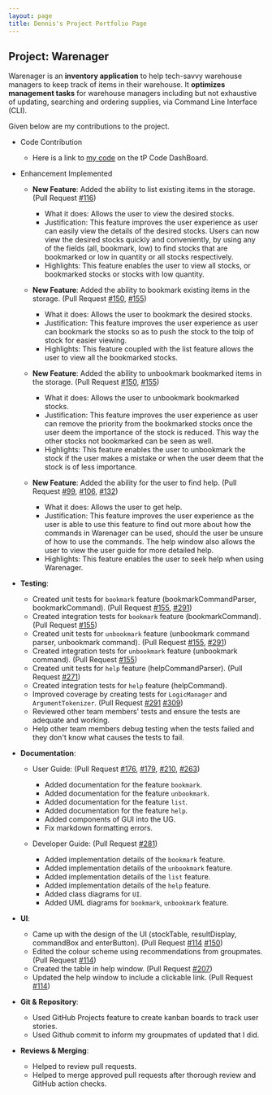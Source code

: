 ```yaml
---
layout: page
title: Dennis's Project Portfolio Page
---
```


## Project: Warenager

Warenager is an **inventory application** to help tech-savvy warehouse managers to keep track of items in their warehouse.
It **optimizes management tasks** for warehouse managers including but not exhaustive of updating,
searching and ordering supplies, via Command Line Interface (CLI).

Given below are my contributions to the project.
* Code Contribution
  * Here is a link to [my code](https://nus-cs2103-ay2021s1.github.io/tp-dashboard/#breakdown=true&search=dennis&sort=groupTitle&sortWithin=title&since=2020-08-14&timeframe=commit&mergegroup=&groupSelect=groupByRepos&checkedFileTypes=docs~functional-code~test-code~other&tabOpen=true&tabType=authorship&tabAuthor=AudreyFelicio&tabRepo=AY2021S1-CS2103T-T15-3%2Ftp%5Bmaster%5D&authorshipIsMergeGroup=false&authorshipFileTypes=docs~functional-code~test-code~other) 
  on the tP Code DashBoard.

* Enhancement Implemented
    * **New Feature**: Added the ability to list existing items in the storage. (Pull Request 
    [#116](https://github.com/AY2021S1-CS2103T-T15-3/tp/pull/116))
      * What it does: Allows the user to view the desired stocks.
      * Justification: This feature improves the user experience as user can easily view the details of the desired
      stocks. Users can now view the desired stocks quickly and conveniently,
      by using any of the fields (all, bookmark, low) to find stocks that are bookmarked or low in quantity or all stocks
      respectively. 
      * Highlights: This feature enables the user to view all stocks, or bookmarked stocks or stocks with low quantity.
      
    * **New Feature**: Added the ability to bookmark existing items in the storage. (Pull Request 
    [#150](https://github.com/AY2021S1-CS2103T-T15-3/tp/pull/150),
    [#155](https://github.com/AY2021S1-CS2103T-T15-3/tp/pull/155))
      * What it does: Allows the user to bookmark the desired stocks.
      * Justification: This feature improves the user experience as user can bookmark the stocks so as to push the stock
      to the toip of stock for easier viewing.
      * Highlights: This feature coupled with the list feature allows the user to view all the bookmarked stocks.
      
    * **New Feature**: Added the ability to unbookmark bookmarked items in the storage. (Pull Request 
    [#150](https://github.com/AY2021S1-CS2103T-T15-3/tp/pull/150),
    [#155](https://github.com/AY2021S1-CS2103T-T15-3/tp/pull/155))
      * What it does: Allows the user to unbookmark bookmarked stocks.
      * Justification: This feature improves the user experience as user can remove the priority from the bookmarked stocks
      once the user deem the importance of the stock is reduced. This way the other stocks not bookmarked 
      can be seen as well.
      * Highlights: This feature enables the user to unbookmark the stock if the user makes a mistake or when the user
      deem that the stock is of less importance.  
      
    * **New Feature**: Added the ability for the user to find help. (Pull Request 
    [#99](https://github.com/AY2021S1-CS2103T-T15-3/tp/pull/99), 
    [#106](https://github.com/AY2021S1-CS2103T-T15-3/tp/pull/106), 
    [#132](https://github.com/AY2021S1-CS2103T-T15-3/tp/pull/132))
      * What it does: Allows the user to get help.
      * Justification: This feature improves the user experience as the user is able to use this feature to find out more
      about how the commands in Warenager can be used, should the user be unsure of how to use the commands. The help 
      window also allows the user to view the user guide for more detailed help.
      * Highlights: This feature enables the user to seek help when using Warenager.  

* **Testing**:
  * Created unit tests for `bookmark` feature (bookmarkCommandParser, bookmarkCommand). (Pull Request 
  [#155](https://github.com/AY2021S1-CS2103T-T15-3/tp/pull/155),
  [#291](https://github.com/AY2021S1-CS2103T-T15-3/tp/pull/291))
  * Created integration tests for `bookmark` feature (bookmarkCommand). (Pull Request 
  [#155](https://github.com/AY2021S1-CS2103T-T15-3/tp/pull/155))
  * Created unit tests for `unbookmark` feature (unbookmark command parser, unbookmark command). (Pull Request 
  [#155](https://github.com/AY2021S1-CS2103T-T15-3/tp/pull/155),
  [#291](https://github.com/AY2021S1-CS2103T-T15-3/tp/pull/291))
  * Created integration tests for `unbookmark` feature (unbookmark command). (Pull Request 
  [#155](https://github.com/AY2021S1-CS2103T-T15-3/tp/pull/155))
  * Created unit tests for `help` feature (helpCommandParser). (Pull Request 
  [#271](https://github.com/AY2021S1-CS2103T-T15-3/tp/pull/271))
  * Created integration tests for `help` feature (helpCommand).
  * Improved coverage by creating tests for `LogicManager` and `ArgumentTokenizer`. (Pull Request 
  [#291](https://github.com/AY2021S1-CS2103T-T15-3/tp/pull/291)
  [#309](https://github.com/AY2021S1-CS2103T-T15-3/tp/pull/309))
  * Reviewed other team members' tests and ensure the tests are adequate and working.
  * Help other team members debug testing when the tests failed and they don't know what causes the tests to fail.

* **Documentation**:
  * User Guide: (Pull Request 
  [#176](https://github.com/AY2021S1-CS2103T-T15-3/tp/pull/176),
  [#179](https://github.com/AY2021S1-CS2103T-T15-3/tp/pull/179),
  [#210](https://github.com/AY2021S1-CS2103T-T15-3/tp/pull/210),
  [#263](https://github.com/AY2021S1-CS2103T-T15-3/tp/pull/263))
    * Added documentation for the feature `bookmark`.
    * Added documentation for the feature `unbookmark`.
    * Added documentation for the feature `list`.
    * Added documentation for the feature `help`.
    * Added components of GUI into the UG.
    * Fix markdown formatting errors.

  * Developer Guide: (Pull Request [#281](https://github.com/AY2021S1-CS2103T-T15-3/tp/pull/281))
    * Added implementation details of the `bookmark` feature.
    * Added implementation details of the `unbookmark` feature.
    * Added implementation details of the `list` feature.
    * Added implementation details of the `help` feature.
    * Added class diagrams for `UI`.
    * Added UML diagrams for `bookmark`, `unbookmark` feature.

* **UI**:
  * Came up with the design of the UI (stockTable, resultDisplay, commandBox and enterButton). (Pull Request 
  [#114](https://github.com/AY2021S1-CS2103T-T15-3/tp/pull/114)
  [#150](https://github.com/AY2021S1-CS2103T-T15-3/tp/pull/150))
  * Edited the colour scheme using recommendations from groupmates. (Pull Request 
  [#114](https://github.com/AY2021S1-CS2103T-T15-3/tp/pull/114))
  * Created the table in help window. (Pull Request 
  [#207](https://github.com/AY2021S1-CS2103T-T15-3/tp/pull/207))
  * Updated the help window to include a clickable link. (Pull Request
  [#114](https://github.com/AY2021S1-CS2103T-T15-3/tp/pull/114))
  
* **Git & Repository**:
    * Used GitHub Projects feature to create kanban boards to track user stories.
    * Used Github commit to inform my groupmates of updated that I did.

* **Reviews & Merging**:
    * Helped to review pull requests.
    * Helped to merge approved pull requests after thorough review and GitHub action checks.

